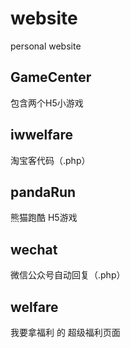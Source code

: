 # website

personal website

## GameCenter

包含两个H5小游戏

## iwwelfare

淘宝客代码（.php）

## pandaRun

熊猫跑酷 H5游戏

## wechat

微信公众号自动回复（.php）

## welfare

我要拿福利 的 超级福利页面

